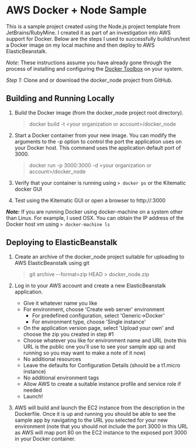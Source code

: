 # AWS Docker + Node Sample

This is a sample project created using the Node.js project template from JetBrains/RubyMine.  I created it as part of
an investigation into AWS support for Docker.  Below are the steps I used to successfully build/run/test a Docker image
on my local machine and then deploy to AWS ElasticBeanstalk.

*Note:* These instructions assume you have already gone through the process of installing and configuring the [Docker Toolbox](https://www.docker.com/docker-toolbox) on
your system.
  
*Step 1:*  Clone and or download the docker_node project from GitHub.

## Building and Running Locally

1.  Build the Docker image (from the docker_node project root directory).  
    > docker build -t &lt;your organization or account&gt;/docker_node
   
2.  Start a Docker container from your new image.  You can modify the arguments to the -p option to control the port the application uses on your Docker host.  This command uses the application default port of 3000.
    > docker run -p 3000:3000 -d &lt;your organization or account&gt;/docker_node
    
3.  Verify that your container is running using `> docker ps` or the Kitematic docker GUI

4.  Test using the Kitematic GUI or open a browser to http://<docker host>:3000

***Note:*** If you are running Docker using docker-machine on a system other than Linux.  For example, I used OSX.  You can obtain the IP address of the Docker host vm using `> docker-machine ls`

## Deploying to ElasticBeanstalk

1.  Create an archive of the docker_node project suitable for uploading to AWS ElasticBeanstalk using git
    > git archive --format=zip HEAD > docker_node.zip
     
2.  Log in to your AWS account and create a new ElasticBeanstalk application.  
    * Give it whatever name you like
    * For environment, choose 'Create web server' environment
       * For predefined configuration, select 'Generic->Docker'
       * For environment type, choose 'Single instance'
    * On the application version page, select 'Upload your own' and choose the zip you created in step #1
    * Choose whatever you like for environment name and URL (note this URL is the public one you'll use to see your sample app up and running so you may want to make a note of it now)
    * No additional resources
    * Leave the defaults for Configuration Details (should be a t1.micro instance)
    * No additional environment tags
    * Allow AWS to create a suitable instance profile and service role if needed
    * Launch!
    
3.  AWS will build and launch the EC2 instance from the description in the Dockerfile.  Once it is up and running you should be able to see the sample app by navigating to the URL you selected for your new environment (note that you should not include the port 3000 in this URL as
AWS will map port 80 on the EC2 instance to the exposed port 3000 in your Docker container.
    
    
    
    
